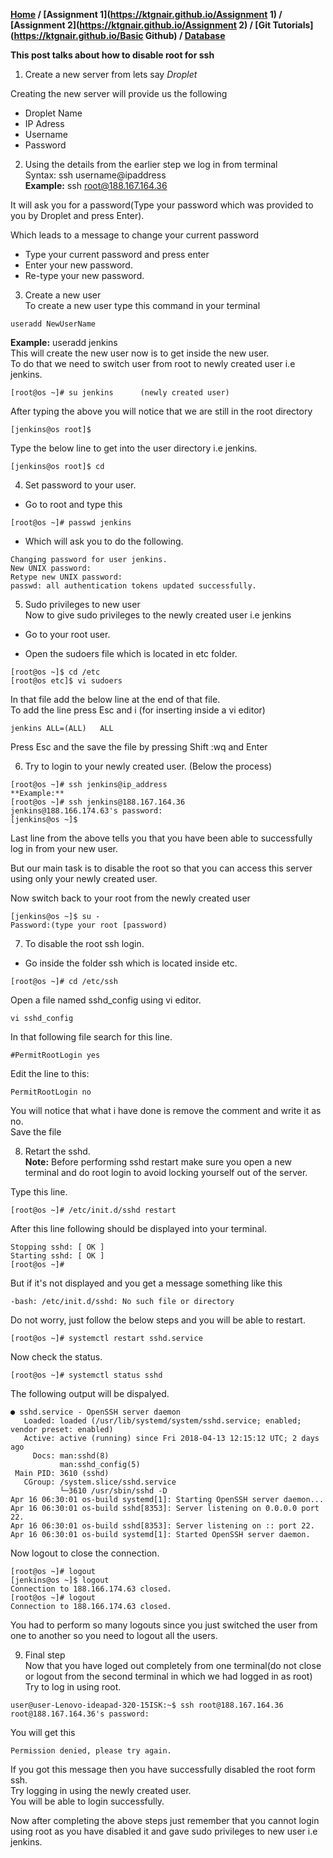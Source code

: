 **[Home](https://ktgnair.github.io/) / [Assignment 1](https://ktgnair.github.io/Assignment 1) / [Assignment 2](https://ktgnair.github.io/Assignment 2) / [Git Tutorials](https://ktgnair.github.io/Basic Github) / [Database](https://ktgnair.github.io/Database)**  

**This post talks about how to disable root for ssh**  

1. Create a new server from lets say _Droplet_  

Creating the new server will provide us the following  
* Droplet Name  
* IP Adress  
* Username  
* Password  

2. Using the details from the earlier step we log in from terminal   
Syntax: ssh username@ipaddress   
**Example:** ssh root@188.167.164.36

It will ask you for a password(Type your password which was provided to you by Droplet and press Enter).  

Which leads to a message to change your current password  
* Type your current password and press enter  
* Enter your new password.  
* Re-type your new password.   

3. Create a new user  
To create a new user type this command in your terminal  
```  
useradd NewUserName  
```  
**Example:** useradd jenkins  
This will create the new user now is to get inside the new user.  
To do that we need to switch user from root to newly created user i.e jenkins.  

```  
[root@os ~]# su jenkins      (newly created user)  
```  
After typing the above you will notice that we are still in the root directory  
```  
[jenkins@os root]$  
```  
Type the below line to get into the user directory i.e jenkins.  
```  
[jenkins@os root]$ cd  
```  

4. Set password to your user.  
* Go to root and type this   
```  
[root@os ~]# passwd jenkins  
```   

* Which will ask you to do the following.  
```  
Changing password for user jenkins.  
New UNIX password:  
Retype new UNIX password:  
passwd: all authentication tokens updated successfully.  
```   
5. Sudo privileges to new user  
Now to give sudo privileges to the newly created user i.e jenkins  
* Go to your root user.  

* Open the sudoers file which is located in etc folder.  
```  
[root@os ~]$ cd /etc  
[root@os etc]$ vi sudoers  
```  
In that file add the below line at the end of that file.  
To add the line press Esc and i (for inserting inside a vi editor)  
```  
jenkins ALL=(ALL)   ALL  
```  
Press Esc and the save the file by pressing Shift :wq and Enter  

6. Try to login to your newly created user. (Below the process)  
```  
[root@os ~]# ssh jenkins@ip_address  
**Example:**  
[root@os ~]# ssh jenkins@188.167.164.36  
jenkins@188.166.174.63's password:  
[jenkins@os ~]$   
```  
Last line from the above tells you that you have been able to successfully log in from your new user.  

But our main task is to disable the root so that you can access this server using only your newly created user.  

Now switch back to your root from the newly created user  
```  
[jenkins@os ~]$ su -
Password:(type your root [password)  
```   
7. To disable the root ssh login.  
* Go inside the folder ssh which is located inside etc.  
```  
[root@os ~]# cd /etc/ssh  
```  
Open a file named sshd_config using vi editor.  
```  
vi sshd_config  
```  

In that following file search for this line.
```  
#PermitRootLogin yes  
```  

Edit the line to this:  
```  
PermitRootLogin no  
```  

You will notice that what i have done is remove the comment and write it as no.  
Save the file  

8. Retart the sshd.  
**Note:** Before performing sshd restart make sure you open a new terminal and do root login to avoid locking yourself out of the server.  

Type this line.  
```  
[root@os ~]# /etc/init.d/sshd restart  
```  
After this line following should be displayed into your terminal.  
```  
Stopping sshd: [ OK ]   
Starting sshd: [ OK ]   
[root@os ~]#  
```  
But if it's not displayed and you get a message something like this  
```  
-bash: /etc/init.d/sshd: No such file or directory  
```  
Do not worry, just follow the below steps and you will be able to restart.  
```  
[root@os ~]# systemctl restart sshd.service   
```  

Now check the status.  
```  
[root@os ~]# systemctl status sshd   
```  

The following output will be dispalyed.    
```  
● sshd.service - OpenSSH server daemon  
   Loaded: loaded (/usr/lib/systemd/system/sshd.service; enabled; vendor preset: enabled)  
   Active: active (running) since Fri 2018-04-13 12:15:12 UTC; 2 days ago  
     Docs: man:sshd(8)  
           man:sshd_config(5)  
 Main PID: 3610 (sshd)  
   CGroup: /system.slice/sshd.service  
           └─3610 /usr/sbin/sshd -D  
Apr 16 06:30:01 os-build systemd[1]: Starting OpenSSH server daemon...  
Apr 16 06:30:01 os-build sshd[8353]: Server listening on 0.0.0.0 port 22.  
Apr 16 06:30:01 os-build sshd[8353]: Server listening on :: port 22.  
Apr 16 06:30:01 os-build systemd[1]: Started OpenSSH server daemon.  
```  

Now logout to close the connection.  
```  
[root@os ~]# logout  
[jenkins@os ~]$ logout  
Connection to 188.166.174.63 closed.  
[root@os ~]# logout  
Connection to 188.166.174.63 closed.  
```  
You had to perform so many logouts since you just switched the user from one to another so you need to logout all the users.  

9. Final step    
Now that you have loged out completely from one terminal(do not close or logout from the second terminal in which we had logged in as root)  
Try to log in using root.  
```  
user@user-Lenovo-ideapad-320-15ISK:~$ ssh root@188.167.164.36   
root@188.167.164.36's password:   
```  
You will get this  
```  
Permission denied, please try again.  
```  

If you got this message then you have successfully disabled the root form ssh.    
Try logging in using the newly created user.    
You will be able to login successfully.  

Now after completing the above steps just remember that you cannot login using root as you have disabled it and gave sudo privileges to new user i.e jenkins.  
